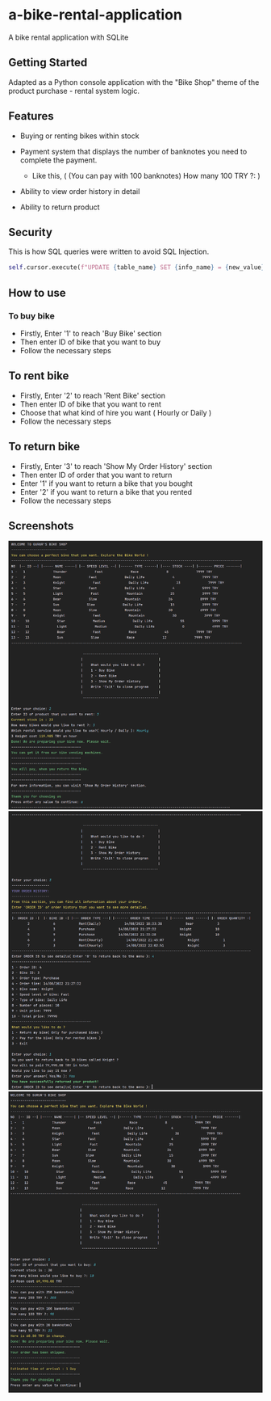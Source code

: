 # a-bike-rental-application
 A bike rental application with SQLite

## Getting Started
Adapted as a Python console application with the "Bike Shop" theme of the product purchase - rental system logic.

## Features
- Buying or renting bikes within stock
- Payment system that displays the number of banknotes you need to complete the payment.

  - Like this, ( (You can pay with 100 banknotes)
    How many 100 TRY ?: )
- Ability to view order history in detail
- Ability to return product

## Security
This is how SQL queries were written to avoid SQL Injection.



```python
self.cursor.execute(f"UPDATE {table_name} SET {info_name} = {new_value} WHERE id = ?", (info_id,))
```

## How to use

### To buy bike
- Firstly, Enter '1' to reach 'Buy Bike' section
- Then enter ID of bike that you want to buy
- Follow the necessary steps

## To rent bike
- Firstly, Enter '2' to reach 'Rent Bike' section
- Then enter ID of bike that you want to rent
- Choose that what kind of hire you want ( Hourly or Daily )
- Follow the necessary steps

## To return bike
- Firstly, Enter '3' to reach 'Show My Order History' section
- Then enter ID of order that you want to return
- Enter '1' if you want to return a bike that you bought
- Enter '2' if you want to return a bike that you rented
- Follow the necessary steps


## Screenshots

![Screenshot 1](https://github.com/gururaser/a-bike-rental-application/blob/main/A%20Bike%20Rental%20System%20with%20SQLite/screenshot1.png)
![Screenshot 1](https://github.com/gururaser/a-bike-rental-application/blob/main/A%20Bike%20Rental%20System%20with%20SQLite/screenshot2.png)
![Screenshot 1](https://github.com/gururaser/a-bike-rental-application/blob/main/A%20Bike%20Rental%20System%20with%20SQLite/screenshot3.png)
